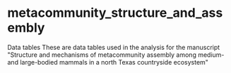 # metacommunity_structure_and_assembly
Data tables
These are data tables used in the analysis for the manuscript "Structure and mechanisms of metacommunity assembly among medium- and large-bodied mammals in a north Texas countryside ecosystem"
